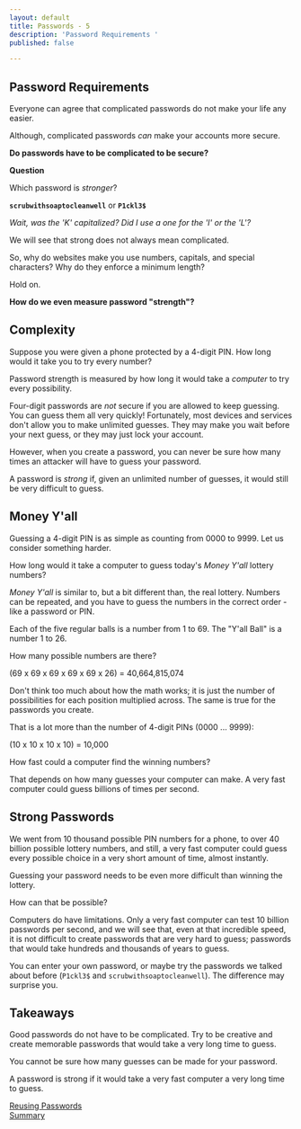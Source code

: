 ```yaml
---
layout: default
title: Passwords - 5
description: 'Password Requirements '
published: false

---
```

## Password Requirements

Everyone can agree that complicated passwords do not make your life any easier.

Although, complicated passwords _can_ make your accounts more secure.

**Do passwords have to be complicated to be secure?**

**Question**

Which password is _stronger_?

**`scrubwithsoaptocleanwell`** or **`P1ckl3$`**

_Wait, was the 'K' capitalized? Did I use a one for the 'I' or the 'L'?_

We will see that strong does not always mean complicated.

So, why do websites make you use numbers, capitals, and special characters? Why do they enforce a minimum length?

Hold on.

**How do we even measure password "strength"?**

## Complexity

Suppose you were given a phone protected by a 4-digit PIN. How long would it take you to try every number?

Password strength is measured by how long it would take a _computer_ to try every possibility.

Four-digit passwords are _not_ secure if you are allowed to keep guessing. You can guess them all very quickly! Fortunately, most devices and services don't allow you to make unlimited guesses. They may make you wait before your next guess, or they may just lock your account.

However, when you create a password, you can never be sure how many times an attacker will have to guess your password.

A password is _strong_ if, given an unlimited number of guesses, it would still be very difficult to guess.

## Money Y'all

Guessing a 4-digit PIN is as simple as counting from 0000 to 9999. Let us consider something harder.

How long would it take a computer to guess today's _Money Y'all_ lottery numbers?

_Money Y'all_ is similar to, but a bit different than, the real lottery. Numbers can be repeated, and you have to guess the numbers in the correct order - like a password or PIN.

Each of the five regular balls is a number from 1 to 69. The "Y'all Ball" is a number 1 to 26.

How many possible numbers are there?

(69 x 69 x 69 x 69 x 69 x 26) = 40,664,815,074

Don't think too much about how the math works; it is just the number of possibilities for each position multiplied across. The same is true for the passwords you create.

That is a lot more than the number of 4-digit PINs (0000 ... 9999):

(10 x 10 x 10 x 10) = 10,000

How fast could a computer find the winning numbers?

That depends on how many guesses your computer can make. A very fast computer could guess billions of times per second.






## Strong Passwords

We went from 10 thousand possible PIN numbers for a phone, to over 40 billion possible lottery numbers, and still, a very fast computer could guess every possible choice in a very short amount of time, almost instantly.

Guessing your password needs to be even more difficult than winning the lottery.

How can that be possible?

Computers do have limitations. Only a very fast computer can test 10 billion passwords per second, and we will see that, even at that incredible speed, it is not difficult to create passwords that are very hard to guess; passwords that would take hundreds and thousands of years to guess.

You can enter your own password, or maybe try the passwords we talked about before (`P1ckl3$` and `scrubwithsoaptocleanwell`). The difference may surprise you.

## Takeaways
Good passwords do not have to be complicated. Try to be creative and create memorable passwords that would take a very long time to guess.

You cannot be sure how many guesses can be made for your password.

A password is strong if it would take a very fast computer a very long time to guess.

[Reusing Passwords](./reusing_passwords.html "Reusing Passwords")  
[Summary](./ "Summary")